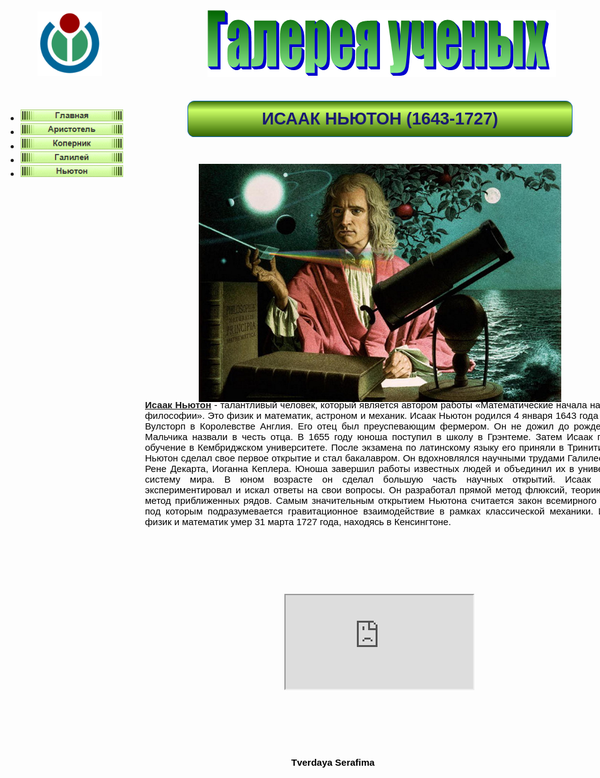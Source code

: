 <!doctype html>
<html>
<head>
<meta charset="utf-8">
<title>Исаак Ньютон</title>
<meta name="generator" content="WYSIWYG Web Builder 16 Trial Version - https://www.wysiwygwebbuilder.com">
<link href="Галерея_ученых.css" rel="stylesheet">
<link href="Niuton.css" rel="stylesheet">
<script src="jquery-1.12.4.min.js"></script>
<script src="jquery-ui.min.js"></script>
<script src="wb.slideshow.min.js"></script
</head>
<body>
<div id="container">


<div id="wb_Shape1" style="position:absolute;left:300px;top:166px;width:616px;height:58px;z-index:5;">
<img src="img0002.png" id="Shape1" alt="" style="width:616px;height:58px;"></div>
<div id="wb_Text3" style="position:absolute;left:398px;top:180px;width:420px;height:30px;text-align:center;z-index:6;">
<span style="color:#191970;font-family:Arial;font-size:27px;"><strong>ИСААК НЬЮТОН (1643-1727)</strong></span></div>
<div id="SlideShow1" style="position:absolute;left:318px;top:267px;width:580px;height:346px;z-index:7;">
<img class="image" src="Niuton1.jpg" alt="" title="">
<img class="image" src="Niuton2.jpg" style="display:none;" alt="" title="">
<img class="image" src="Niuton3.jpg" style="display:none;" alt="" title="">
<img class="image" src="Niuton4.jpg" style="display:none;" alt="" title="">
<img class="image" src="Niuton5.jpg" style="display:none;" alt="" title="">
</div>
<div id="wb_Text2" style="position:absolute;left:232px;top:644px;width:801px;height:246px;text-align:justify;z-index:8;">
<span style="color:#000000;font-family:Arial;font-size:15px;"><strong><a href="https://ru.wikipedia.org/wiki/%D0%93%D0%B0%D0%BB%D0%B8%D0%BB%D0%B5%D0%B9,_%D0%93%D0%B0%D0%BB%D0%B8%D0%BB%D0%B5%D0%BE" target="_blank">Исаак Ньютон</a></strong> - талантливый человек, который является автором работы «Математические начала натуральной философии». Это физик и математик, астроном и механик. Исаак Ньютон родился 4 января 1643 года в деревне Вулсторп в Королевстве Англия. Его отец был преуспевающим фермером. Он не дожил до рождения сына. Мальчика назвали в честь отца.
В 1655 году юноша поступил в школу в Грэнтеме. Затем Исаак продолжил обучение в Кембриджском университете. После экзамена по латинскому языку его приняли в Тринити-колледж.
Ньютон сделал свое первое открытие и стал бакалавром. Он вдохновлялся научными трудами Галилео Галилея, Рене Декарта, Иоганна Кеплера. Юноша завершил работы известных людей и объединил их в универсальную систему мира.
В юном возрасте он сделал большую часть научных открытий. Исаак постоянно экспериментировал и искал ответы на свои вопросы. Он разработал прямой метод флюксий, теорию цветов и метод приближенных рядов.
Самым значительным открытием Ньютона считается закон всемирного тяготения, под которым подразумевается гравитационное взаимодействие в рамках классической механики. 
Известный физик и математик умер 31 марта 1727 года, находясь в Кенсингтоне.
</span></div>
<div id="wb_YouTube1" style="position:absolute;left:455px;top:955px;width:355px;height:199px;z-index:9;">
<iframe id="YouTube1" src="https://www.youtube.com/watch?v=BMR7O_MqNP8" allowfullscreen></iframe>
</div>
<div id="NavigationBar1" style="position:absolute;left:9px;top:166px;width:188px;height:160px;z-index:10;">
<ul class="navbar">
<li><a href="Urok 5.html"><img alt="" src="img0003_over.png"><span><img alt="" src="img0003.png"></span></a></li>
<li><a href="Aristotel.html"><img alt="" src="img0004_over.png"><span><img alt="" src="img0004.png"></span></a></li>
<li><a href="Kopernik.html"><img alt="" src="img0005_over.png"><span><img alt="" src="img0005.png"></span></a></li>
<li><a href="Galiley.html"><img alt="" src="img0006_over.png"><span><img alt="" src="img0006.png"></span></a></li>
<li><a href="Niuton.html"><img alt="" src="img0007_over.png"><span><img alt="" src="img0007.png"></span></a></li>
</ul>
</div>
</div>
<div id="PageHeader1" style="position:absolute;text-align:center;left:0px;top:0px;width:100%;height:148px;z-index:7777;">
<div id="PageHeader1_Container" style="width:970px;position:relative;margin-left:auto;margin-right:auto;text-align:left;">
<div id="wb_TextArt1" style="position:absolute;left:332px;top:21px;width:558px;height:107px;z-index:0;">
<img src="img0001.png" id="TextArt1" alt="&#1043;&#1072;&#1083;&#1077;&#1088;&#1077;&#1103; &#1091;&#1095;&#1077;&#1085;&#1099;&#1093;" title="&#1043;&#1072;&#1083;&#1077;&#1088;&#1077;&#1103; &#1091;&#1095;&#1077;&#1085;&#1099;&#1093;" style="width:558px;height:107px;"></div>
<div id="wb_Image1" style="position:absolute;left:60px;top:23px;width:103px;height:103px;z-index:1;">
<img src="Wikimedia-logo.png" id="Image1" alt="" width="103" height="103"></div>
</div>
</div>
<div id="PageFooter2" style="position:absolute;overflow:hidden;text-align:left;left:0px;top:1172px;width:100%;height:107px;z-index:11;">
<div id="wb_Text1" style="position:absolute;left:466px;top:44px;width:316px;height:20px;z-index:2;">
<span style="color:#000000;font-family:Arial;font-size:15px;"><strong> Tverdaya Serafima </strong></span></div>
</div>
<div id="PageFooter1" style="position:absolute;overflow:hidden;text-align:left;left:0px;top:1278px;width:100%;height:1px;z-index:12;">
</div>
</body>
</html>

